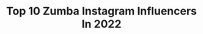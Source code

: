 ---
title: Top 10 Zumba Instagram Influencers In 2022
description: >-
  Find top zumba Instagram influencers in 2022. Most popular hashtags: #zumba #zumbafitness #woman #fitness.
platform: Instagram
hits: 555
text_top: Analyze the top-rated Instagram influencers on inBeat.
text_bottom: Our platform aggregates 555 Instagram influencers like this for you to work with.
profiles:
  - username: "mammy.mon"
    fullname: >-
      Monika
    bio: >-
      DANCE • FITNESS • ZUMBA INSTRUCTOR 🇵🇱in ➡️📍Edinburgh 🏴󠁧󠁢󠁳󠁣󠁴󠁿Scotland
    location: "United Kingdom"
    followers: 5447
    engagement: 1166
    commentsToLikes: 0.149544
    id: ck8t3qc1z43820j78ino2x3z1
    verified: false
    hashtags: "#coreczkamamusi, #fitgirl, #babyboy, #coreczka"
  - username: "monetasss"
    fullname: >-
      moneta zumba
    bio: >-
      I could be anywhere💙❤#lifestyle#woman#fashion#model #Photographer#Traveler#world#sports#plates#zumbainstructor#agricultural engineer#travelphotography
    location: "Greece"
    followers: 4414
    engagement: 2231
    commentsToLikes: 0.157875
    id: ckap25faqxg9t0i78vz6cndj5
    verified: false
    hashtags: "#igers, #fashion, #fun, #photooftheday"
  - username: "saraloupee"
    fullname: >-
      Zumba with Sara-Loupée
    bio: >-
      My parents gave me a unique name📝➖creating a unique lifestyle ✨ Passionate&Self-Motivated 👯 Zumba® fitness instructor 🎬 RadioTV&Film 🛍 @chiccliquelb
    location: ""
    followers: 9062
    engagement: 1273
    commentsToLikes: 0.058602
    id: ck5zjd9r7hdmr0i14dzztisi7
    verified: false
    hashtags: "#sistersquad, #zumbabeto, #letitmoveyou, #zumbafitness"
  - username: "paz24sm"
    fullname: >-
      Marcela Paz 🇨🇱
    bio: >-
      📎Bailarina 💃 📌Instructor @zumba ZIN 🇨🇱 Pro skills 📎Instructor Strong Nation 📌Instructor zumba Kids+Kids jr/ Step 📎#juntassomosmas 📌 @mastyle.zw
    location: "Chile"
    followers: 9499
    engagement: 744
    commentsToLikes: 0.078633
    id: ckf5riuuyctmi0j23vmh3k677
    verified: false
    hashtags: "#zumbalovers, #zumbachoreo, #zumbaindonesia, #zumbaclass"
  - username: "henrycedeno"
    fullname: >-
      Henry Cedeño✨
    bio: >-
      🙋🏻‍♂️International Zumba® Instructor 🕺🏻Choreographer + Presenter 📩 HOST: HenryZEvents@gmail.com 🟢💻Virtual Zumba® Classes:
    location: "United States"
    followers: 39805
    engagement: 316
    commentsToLikes: 0.061330
    id: ck5zmp7hemyw00i14t5x8acby
    verified: false
    hashtags: "#venezuelan, #guyswithtattoos, #zumbalovers, #venezuelaninmiami"
  - username: "bbeata_3007"
    fullname: >-
      Beata
    bio: >-
      🎂 30.07.1973 🏠 Cracow/Poland ✨❤️I love my life❤️✨ #zumba #run COLLAB/DM 📥 #rekuperacja 📩biuro@klimap.com
    location: "Poland"
    followers: 52633
    engagement: 542
    commentsToLikes: 0.045076
    id: ck8t5w4tpbfsu0j78emux1c9l
    verified: false
    hashtags: "#blueeyes, #goodvibes, #naturalmakeup, #mytime"
  - username: "dianaserena_"
    fullname: >-
      Diana Serena
    bio: >-
      🏃‍♀️Lic. en Educación Física 💃ZES™ Zumba® Fitness 💪🏻Master Trainer STRONG NATION™ 📬diana.serena@zumbamail.com 🗣🇮🇹🇪🇸🇬🇧🇵🇹 🌟#dianaserena
    location: "Spain"
    followers: 127890
    engagement: 256
    commentsToLikes: 0.135393
    id: ck15s66qxbf8k0i19ijdr4c6d
    verified: true
    hashtags: "#sync, #strongnation, #pregnant, #quoteoftheday"
  - username: "iskenderyuksell"
    fullname: >-
      iskender yüksel
    bio: >-
      🐣 content creator for @trendyolcom 💥Zumba Instructor @zumbaisko 📍 Izmir 📷 Freelance photographer @iskoiskoisko #mensfashion #blogger
    location: "Turkey"
    followers: 26718
    engagement: 301
    commentsToLikes: 0.216198
    id: ckap1frpquesz0i7871u8eo8u
    verified: false
    hashtags: "#menstyle, #hoscos, #mensfashion, #bestcasualoutfit"
  - username: "pinkfernandaa"
    fullname: >-
      Fernanda Pink
    bio: >-
      Fisioterapeuta, Pilates, Instrutora de Zumba, Fitdance e Ritmos,Modelo, Tatuadora e Piercer Parcerias via direct
    location: "Brazil"
    followers: 8891
    engagement: 660
    commentsToLikes: 0.749160
    id: ckap43smo5puu0i78pfpb8dez
    verified: false
    hashtags: "#treinoedieta, #mulhermusculosas, #mulherquetreina, #serfeliz"
  - username: "anapedrazaok"
    fullname: >-
      Ana Pedraza
    bio: >-
      👦🏻👦🏼 Mamá del Chino y el Colo 📺 Conductora 👩‍💼 @tvprensa10 📡 @canal10tucuman 💃🏻 Instructora @zumba
    location: "Argentina"
    followers: 52657
    engagement: 563
    commentsToLikes: 0.034614
    id: ck5cf05n5m29t0i11l4hrwd2a
    verified: false
    hashtags: "#sermam, #sorteo, #diadelamadre, #gracias"
---